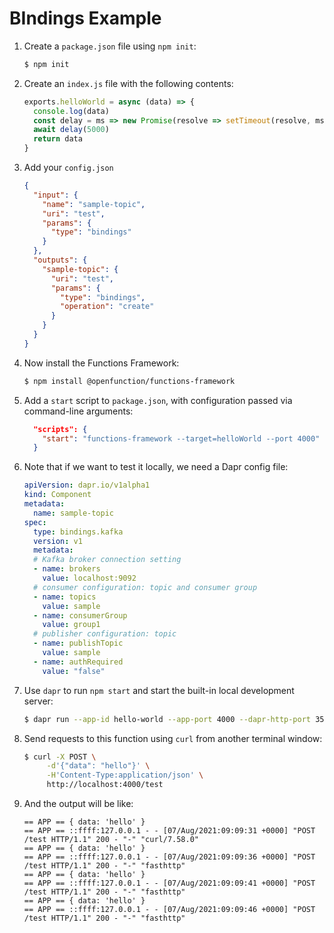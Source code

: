 # BIndings Example

1. Create a `package.json` file using `npm init`:

   ```bash
   $ npm init
   ```

2. Create an `index.js` file with the following contents:

   ```js
   exports.helloWorld = async (data) => {
     console.log(data)
     const delay = ms => new Promise(resolve => setTimeout(resolve, ms))
     await delay(5000)
     return data
   }
   ```
   
3. Add your `config.json`

   ```json
   {
     "input": {
       "name": "sample-topic",
       "uri": "test",
       "params": {
         "type": "bindings"
       }
     },
     "outputs": {
       "sample-topic": {
         "uri": "test",
         "params": {
           "type": "bindings",
           "operation": "create"
         }
       }
     }
   }
   ```

4. Now install the Functions Framework:

   ```bash
   $ npm install @openfunction/functions-framework
   ```

5. Add a `start` script to `package.json`, with configuration passed via command-line arguments:

   ```json
     "scripts": {
       "start": "functions-framework --target=helloWorld --port 4000"
     }
   ```

6. Note that if we want to test it locally, we need a Dapr config file:

   ```yaml
   apiVersion: dapr.io/v1alpha1
   kind: Component
   metadata:
     name: sample-topic
   spec:
     type: bindings.kafka
     version: v1
     metadata:
     # Kafka broker connection setting
     - name: brokers
       value: localhost:9092
     # consumer configuration: topic and consumer group
     - name: topics
       value: sample
     - name: consumerGroup
       value: group1
     # publisher configuration: topic
     - name: publishTopic
       value: sample
     - name: authRequired
       value: "false"
   ```

7. Use `dapr` to run  `npm start` and start the built-in local development server:

   ```bash
   $ dapr run --app-id hello-world --app-port 4000 --dapr-http-port 3500 --components-path ./bindings.yaml  npm start
   ```

8. Send requests to this function using `curl` from another terminal window:

   ```bash
   $ curl -X POST \
        -d'{"data": "hello"}' \
        -H'Content-Type:application/json' \
        http://localhost:4000/test
   ```

9. And the output will be like:

   ```shell
   == APP == { data: 'hello' }
   == APP == ::ffff:127.0.0.1 - - [07/Aug/2021:09:09:31 +0000] "POST /test HTTP/1.1" 200 - "-" "curl/7.58.0"
   == APP == { data: 'hello' }
   == APP == ::ffff:127.0.0.1 - - [07/Aug/2021:09:09:36 +0000] "POST /test HTTP/1.1" 200 - "-" "fasthttp"
   == APP == { data: 'hello' }
   == APP == ::ffff:127.0.0.1 - - [07/Aug/2021:09:09:41 +0000] "POST /test HTTP/1.1" 200 - "-" "fasthttp"
   == APP == { data: 'hello' }
   == APP == ::ffff:127.0.0.1 - - [07/Aug/2021:09:09:46 +0000] "POST /test HTTP/1.1" 200 - "-" "fasthttp"
   ```

   

